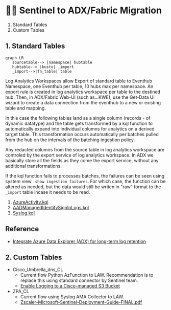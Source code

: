 # 🐻‍❄️ Sentinel to ADX/Fabric Migration

1. Standard Tables
2. Custom Tables

## 1. Standard Tables
```mermaid
graph LR
   sourcetable--> |namespace| hubtable
   hubtable--> |kusto| _import
   _import-->|fn_table| table
```


Log Analytics Workspaces allow Export of standard table to Eventhub Namespace, one Eventhub per table, 10 hubs max per namespace. An export rule is created in log analytics workspace per table to the destined hub. Then, in ADX/Fabric Web-UI (such as...KWE), use the Get-Data UI wizard to create a data connection from the eventhub to a new or existing table and mapping. 

In this case the following tables land as a single column (records - of dynamic datatype) and the table gets transformed by a kql function to automatically expand into individual columns for analytics on a derived target table. This transformation occurs automatically per batches pulled from the hub on the intervals of the batching ingestion policy. 

Any redacted columns from the source table in log analytics workspace are controled by the export service of log analytics workspace. In ADX we basically store all the fields as they come the export service, without any additional transformations. 

If the kql function fails to processes batches, the failures can be seen using system view `.show ingestion failures`. For which case, the function can be altered as needed, but the data would still be writen in "raw" format to the `_import` table incase it needs to be read.

1. [AzureActivity.kql](AzureActivity.kql)
2. [AADManagedIdentitySignInLogs.kql](AADManagedIdentitySignInLogs.kql)
3. [Syslog.kql](Syslog.kql)


## Reference
- [Integrate Azure Data Explorer (ADX) for long-term log retention](https://github.com/Azure/Azure-Sentinel/tree/master/Tools/AzureDataExplorer)


## 2. Custom Tables

- Cisco_Umbrella_dns_CL
   - Current flow Python AzFunction to LAW. Recommendation is to replace this using standard connector by Sentinel team.
   - [Enable Logging to a Cisco-managed S3 Bucket](https://docs.umbrella.com/deployment-umbrella/docs/cisco-managed-s3-bucket)
- ZPA_CL
   - Current flow using Syslog AMA Collector to LAW.
   - [Zscaler-Microsoft-Sentinel-Deployment-Guide-FINAL.pdf](https://help.zscaler.com/downloads/zscaler-technology-partners/operations/zscaler-and-microsoft-sentinel-deployment-guide/Zscaler-Microsoft-Sentinel-Deployment-Guide-FINAL.pdf)
